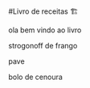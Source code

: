 #Livro de receitas :building_construction:

ola bem vindo ao livro

strogonoff de frango 

pave

bolo de cenoura 

